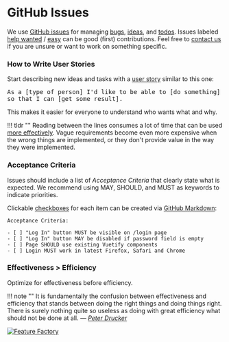 # GitHub Issues

We use [GitHub issues](https://github.com/photoprism/photoprism/issues) for managing [bugs](https://github.com/photoprism/photoprism/labels/bug), 
[ideas](https://github.com/photoprism/photoprism/labels/idea),
and [todos](https://github.com/photoprism/photoprism/labels/todo).
Issues labeled [help wanted](https://github.com/photoprism/photoprism/issues?q=is%3Aissue+is%3Aopen+label%3A%22help+wanted%22) / [easy](https://github.com/photoprism/photoprism/issues?q=is%3Aissue+is%3Aopen+label%3Aeasy) can be good (first) contributions.
Feel free to [contact us](../contact.md) if you are unsure or want to work on something specific.

### How to Write User Stories ###

Start describing new ideas and tasks with a [user story](https://en.wikipedia.org/wiki/User_story) similar to this one:

<tt>As a [type of person] I'd like to be able to [do something] so that I can [get some result].</tt>

This makes it easier for everyone to understand who wants what and why.

!!! tldr ""
    Reading between the lines consumes a lot of time that can be used [more effectively](#effectiveness-efficiency).
    Vague requirements become even more expensive when the wrong things are implemented, or they don't provide value
    in the way they were implemented.

### Acceptance Criteria ###

Issues should include a list of *Acceptance Criteria* that clearly state what is expected.
We recommend using MAY, SHOULD, and MUST as keywords to indicate priorities.

Clickable [checkboxes](https://help.github.com/articles/about-task-lists/) for each item can be created via
[GitHub Markdown](https://help.github.com/articles/basic-writing-and-formatting-syntax/):

```
Acceptance Criteria:

- [ ] "Log In" button MUST be visible on /login page
- [ ] "Log In" button MAY be disabled if password field is empty
- [ ] Page SHOULD use existing Vuetify components
- [ ] Login MUST work in latest Firefox, Safari and Chrome
```

### Effectiveness > Efficiency ###

Optimize for effectiveness before efficiency.

!!! note ""
    It is fundamentally the confusion between effectiveness and efficiency that stands between doing the right things and doing things right. There is surely nothing quite so useless as doing with great efficiency what should not be done at all. — <cite>[Peter Drucker](https://en.wikipedia.org/wiki/Peter_Drucker)</cite>

[![Feature Factory](https://dl.photoprism.app/img/diagrams/feature-factory.jpg)](https://twitter.com/johncutlefish/status/780102280162840576)
